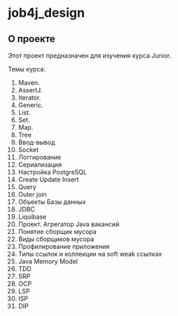 # job4j_design

## О проекте

Этот проект предназначен для изучения курса Junior.

Темы курса:

1. Maven.
2. AssertJ.
3. Iterator.
4. Generic.
5. List.
6. Set.
7. Map.
8. Tree
9. Ввод-вывод
10. Socket
11. Логгирование
12. Сериализация
13. Настройка PostgreSQL
14. Create Update Insert
15. Query
16. Outer join
17. Объекты Базы данных
18. JDBC
19. Liquibase
20. Проект. Агрегатор Java вакансий
21. Понятие сборщик мусора
22. Виды сборщиков мусора
23. Профилирование приложения
24. Типы ссылок и коллекции на soft weak ссылках
25. Java Memory Model
26. TDD
27. SRP
28. OCP
29. LSP
30. ISP
31. DIP